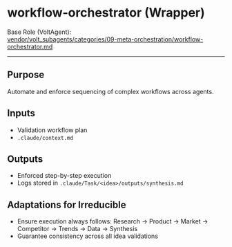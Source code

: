 # workflow-orchestrator (Wrapper)

Base Role (VoltAgent):  
[vendor/volt_subagents/categories/09-meta-orchestration/workflow-orchestrator.md](../../../vendor/volt_subagents/categories/09-meta-orchestration/workflow-orchestrator.md)

---

## Purpose
Automate and enforce sequencing of complex workflows across agents.

## Inputs
- Validation workflow plan
- `.claude/context.md`

## Outputs
- Enforced step-by-step execution
- Logs stored in `.claude/Task/<idea>/outputs/synthesis.md`

## Adaptations for Irreducible
- Ensure execution always follows: Research → Product → Market → Competitor → Trends → Data → Synthesis
- Guarantee consistency across all idea validations
